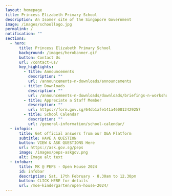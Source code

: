 ```yaml
---
layout: homepage
title: Princess Elizabeth Primary School
description: An Isomer site of the Singapore Government
image: /images/schoollogo.jpg
permalink: /
notification: ""
sections:
  - hero:
      title: Princess Elizabeth Primary School
      background: /images/herobanner.gif
      button: Contact Us
      url: /contact-us/
      key_highlights:
        - title: Announcements
          description: ""
          url: /announcements-n-downloads/announcements
        - title: Downloads
          description: ""
          url: /announcements-n-downloads/downloads/briefings-n-workshops
        - title: Appreciate a Staff Member
          description: ""
          url: https://form.gov.sg/64db1afe141a460012429257
        - title: School Calendar
          description: ""
          url: /general-information/school-calendar/
  - infopic:
      title: Get official answers from our Q&A Platform
      subtitle: HAVE A QUESTION
      button: VIEW & ASK QUESTIONS Here
      url: https://ask.gov.sg/peps
      image: /images/peps-askgov.png
      alt: Image alt text
  - infobar:
      title: MK @ PEPS - Open House 2024
      id: infobar
      description: Sat, 17th February - 8.30am to 12.30pm
      button: CLICK HERE for details
      url: /moe-kindergarten/open-house-2024/
---
```

